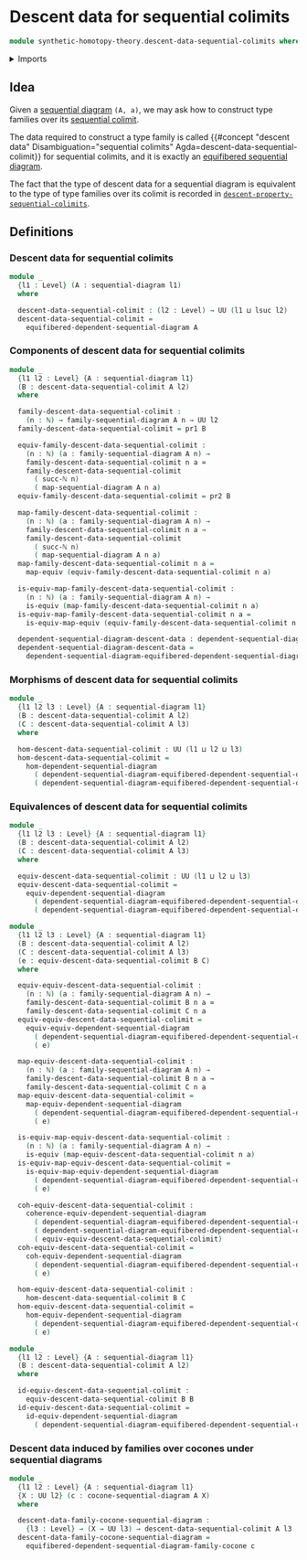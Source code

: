# Descent data for sequential colimits

```agda
module synthetic-homotopy-theory.descent-data-sequential-colimits where
```

<details><summary>Imports</summary>

```agda
open import elementary-number-theory.natural-numbers

open import foundation.dependent-pair-types
open import foundation.equivalences
open import foundation.universe-levels

open import synthetic-homotopy-theory.cocones-under-sequential-diagrams
open import synthetic-homotopy-theory.dependent-sequential-diagrams
open import synthetic-homotopy-theory.equifibered-dependent-sequential-diagrams
open import synthetic-homotopy-theory.equivalences-dependent-sequential-diagrams
open import synthetic-homotopy-theory.morphisms-dependent-sequential-diagrams
open import synthetic-homotopy-theory.sequential-diagrams
```

</details>

## Idea

Given a [sequential diagram](synthetic-homotopy-theory.sequential-diagrams.md)
`(A, a)`, we may ask how to construct type families over its
[sequential colimit](synthetic-homotopy-theory.universal-property-sequential-colimits.md).

The data required to construct a type family is called
{{#concept "descent data" Disambiguation="sequential colimits" Agda=descent-data-sequential-colimit}}
for sequential colimits, and it is exactly an
[equifibered sequential diagram](synthetic-homotopy-theory.equifibered-dependent-sequential-diagrams.md).

The fact that the type of descent data for a sequential diagram is equivalent to
the type of type families over its colimit is recorded in
[`descent-property-sequential-colimits`](synthetic-homotopy-theory.descent-property-sequential-colimits.md).

## Definitions

### Descent data for sequential colimits

```agda
module _
  {l1 : Level} (A : sequential-diagram l1)
  where

  descent-data-sequential-colimit : (l2 : Level) → UU (l1 ⊔ lsuc l2)
  descent-data-sequential-colimit =
    equifibered-dependent-sequential-diagram A
```

### Components of descent data for sequential colimits

```agda
module _
  {l1 l2 : Level} {A : sequential-diagram l1}
  (B : descent-data-sequential-colimit A l2)
  where

  family-descent-data-sequential-colimit :
    (n : ℕ) → family-sequential-diagram A n → UU l2
  family-descent-data-sequential-colimit = pr1 B

  equiv-family-descent-data-sequential-colimit :
    (n : ℕ) (a : family-sequential-diagram A n) →
    family-descent-data-sequential-colimit n a ≃
    family-descent-data-sequential-colimit
      ( succ-ℕ n)
      ( map-sequential-diagram A n a)
  equiv-family-descent-data-sequential-colimit = pr2 B

  map-family-descent-data-sequential-colimit :
    (n : ℕ) (a : family-sequential-diagram A n) →
    family-descent-data-sequential-colimit n a →
    family-descent-data-sequential-colimit
      ( succ-ℕ n)
      ( map-sequential-diagram A n a)
  map-family-descent-data-sequential-colimit n a =
    map-equiv (equiv-family-descent-data-sequential-colimit n a)

  is-equiv-map-family-descent-data-sequential-colimit :
    (n : ℕ) (a : family-sequential-diagram A n) →
    is-equiv (map-family-descent-data-sequential-colimit n a)
  is-equiv-map-family-descent-data-sequential-colimit n a =
    is-equiv-map-equiv (equiv-family-descent-data-sequential-colimit n a)

  dependent-sequential-diagram-descent-data : dependent-sequential-diagram A l2
  dependent-sequential-diagram-descent-data =
    dependent-sequential-diagram-equifibered-dependent-sequential-diagram B
```

### Morphisms of descent data for sequential colimits

```agda
module _
  {l1 l2 l3 : Level} {A : sequential-diagram l1}
  (B : descent-data-sequential-colimit A l2)
  (C : descent-data-sequential-colimit A l3)
  where

  hom-descent-data-sequential-colimit : UU (l1 ⊔ l2 ⊔ l3)
  hom-descent-data-sequential-colimit =
    hom-dependent-sequential-diagram
      ( dependent-sequential-diagram-equifibered-dependent-sequential-diagram B)
      ( dependent-sequential-diagram-equifibered-dependent-sequential-diagram C)
```

### Equivalences of descent data for sequential colimits

```agda
module _
  {l1 l2 l3 : Level} {A : sequential-diagram l1}
  (B : descent-data-sequential-colimit A l2)
  (C : descent-data-sequential-colimit A l3)
  where

  equiv-descent-data-sequential-colimit : UU (l1 ⊔ l2 ⊔ l3)
  equiv-descent-data-sequential-colimit =
    equiv-dependent-sequential-diagram
      ( dependent-sequential-diagram-equifibered-dependent-sequential-diagram B)
      ( dependent-sequential-diagram-equifibered-dependent-sequential-diagram C)

module _
  {l1 l2 l3 : Level} {A : sequential-diagram l1}
  (B : descent-data-sequential-colimit A l2)
  (C : descent-data-sequential-colimit A l3)
  (e : equiv-descent-data-sequential-colimit B C)
  where

  equiv-equiv-descent-data-sequential-colimit :
    (n : ℕ) (a : family-sequential-diagram A n) →
    family-descent-data-sequential-colimit B n a ≃
    family-descent-data-sequential-colimit C n a
  equiv-equiv-descent-data-sequential-colimit =
    equiv-equiv-dependent-sequential-diagram
      ( dependent-sequential-diagram-equifibered-dependent-sequential-diagram C)
      ( e)

  map-equiv-descent-data-sequential-colimit :
    (n : ℕ) (a : family-sequential-diagram A n) →
    family-descent-data-sequential-colimit B n a →
    family-descent-data-sequential-colimit C n a
  map-equiv-descent-data-sequential-colimit =
    map-equiv-dependent-sequential-diagram
      ( dependent-sequential-diagram-equifibered-dependent-sequential-diagram C)
      ( e)

  is-equiv-map-equiv-descent-data-sequential-colimit :
    (n : ℕ) (a : family-sequential-diagram A n) →
    is-equiv (map-equiv-descent-data-sequential-colimit n a)
  is-equiv-map-equiv-descent-data-sequential-colimit =
    is-equiv-map-equiv-dependent-sequential-diagram
      ( dependent-sequential-diagram-equifibered-dependent-sequential-diagram C)
      ( e)

  coh-equiv-descent-data-sequential-colimit :
    coherence-equiv-dependent-sequential-diagram
      ( dependent-sequential-diagram-equifibered-dependent-sequential-diagram B)
      ( dependent-sequential-diagram-equifibered-dependent-sequential-diagram C)
      ( equiv-equiv-descent-data-sequential-colimit)
  coh-equiv-descent-data-sequential-colimit =
    coh-equiv-dependent-sequential-diagram
      ( dependent-sequential-diagram-equifibered-dependent-sequential-diagram C)
      ( e)

  hom-equiv-descent-data-sequential-colimit :
    hom-descent-data-sequential-colimit B C
  hom-equiv-descent-data-sequential-colimit =
    hom-equiv-dependent-sequential-diagram
      ( dependent-sequential-diagram-equifibered-dependent-sequential-diagram C)
      ( e)

module _
  {l1 l2 : Level} {A : sequential-diagram l1}
  (B : descent-data-sequential-colimit A l2)
  where

  id-equiv-descent-data-sequential-colimit :
    equiv-descent-data-sequential-colimit B B
  id-equiv-descent-data-sequential-colimit =
    id-equiv-dependent-sequential-diagram
      ( dependent-sequential-diagram-equifibered-dependent-sequential-diagram B)
```

### Descent data induced by families over cocones under sequential diagrams

```agda
module _
  {l1 l2 : Level} {A : sequential-diagram l1}
  {X : UU l2} (c : cocone-sequential-diagram A X)
  where

  descent-data-family-cocone-sequential-diagram :
    {l3 : Level} → (X → UU l3) → descent-data-sequential-colimit A l3
  descent-data-family-cocone-sequential-diagram =
    equifibered-dependent-sequential-diagram-family-cocone c
```
